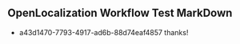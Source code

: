 ## OpenLocalization Workflow Test MarkDown
* a43d1470-7793-4917-ad6b-88d74eaf4857 thanks!

<!--HONumber=Aug16_HO4-->


